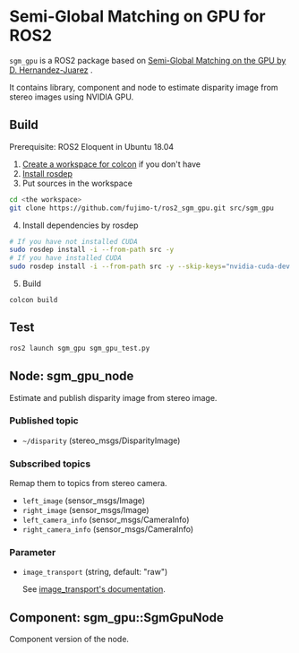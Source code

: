 # Semi-Global Matching on GPU for ROS2

`sgm_gpu` is a ROS2 package based on [Semi-Global Matching on the GPU by D. Hernandez-Juarez](https://github.com/dhernandez0/sgm) .

It contains library, component and node to estimate disparity image from stereo images using NVIDIA GPU.

## Build

Prerequisite: ROS2 Eloquent in Ubuntu 18.04

1. [Create a workspace for colcon](https://index.ros.org/doc/ros2/Tutorials/Workspace/Creating-A-Workspace/) if you don't have
2. [Install rosdep](http://wiki.ros.org/rosdep#Installing_rosdep)
3. Put sources in the workspace

  ```bash
  cd <the workspace>
  git clone https://github.com/fujimo-t/ros2_sgm_gpu.git src/sgm_gpu
  ```

4. Install dependencies by rosdep

  ```bash
  # If you have not installed CUDA
  sudo rosdep install -i --from-path src -y
  # If you have installed CUDA
  sudo rosdep install -i --from-path src -y --skip-keys="nvidia-cuda-dev nvidia-cuda"
  ```

5. Build
  ```
  colcon build
  ```

## Test

```bash
ros2 launch sgm_gpu sgm_gpu_test.py
```

## Node: sgm_gpu_node

Estimate and publish disparity image from stereo image.

### Published topic

* `~/disparity` (stereo_msgs/DisparityImage)

### Subscribed topics

Remap them to topics from stereo camera.

* `left_image` (sensor_msgs/Image)
* `right_image` (sensor_msgs/Image)
* `left_camera_info` (sensor_msgs/CameraInfo)
* `right_camera_info` (sensor_msgs/CameraInfo)

### Parameter

* `image_transport` (string, default: "raw")

  See [image_transport's documentation](https://wiki.ros.org/image_transport).

## Component: sgm_gpu::SgmGpuNode

Component version of the node.

